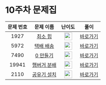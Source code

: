 # 10주차 문제집

| 문제 번호 | 문제 이름 | 난이도 | 풀이 |
| :-----: | :-----: | :-----: | :-----: |
| 1927 | [최소 힙](https://www.acmicpc.net/problem/1927) | <img height="25px" width="25px" src="https://static.solved.ac/tier_small/9.svg"/> | [바로가기](./solution/1927.md)|
| 5972 | [택배 배송](https://www.acmicpc.net/problem/5972) | <img height="25px" width="25px" src="https://static.solved.ac/tier_small/11.svg"/> | [바로가기](./solution/5972.md) |
| 7490 | [0 만들기](https://www.acmicpc.net/problem/7490) | <img height="25px" width="25px" src="https://static.solved.ac/tier_small/11.svg"/> | [바로가기](./solution/7490.md) |
| 19941 | [햄버거 분배](https://www.acmicpc.net/problem/19941) | <img height="25px" width="25px" src="https://static.solved.ac/tier_small/8.svg"/> | [바로가기](./solution/19941.md)|
| 2110 | [공유기 설치](https://www.acmicpc.net/problem/2110) | <img height="25px" width="25px" src="https://static.solved.ac/tier_small/12.svg"/> | [바로가기](./solution/2110.md) |
